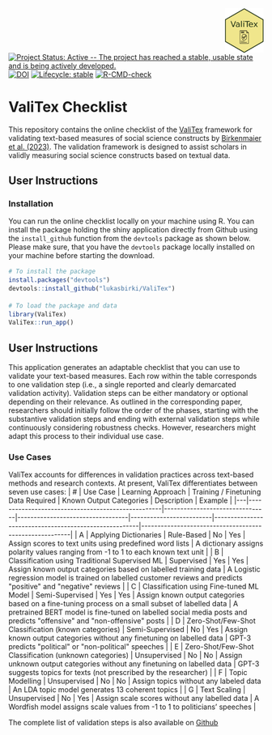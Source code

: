 <img src="inst/app/www/logo_valitex.png" align="right" width="15%" height="15%"/>

<!-- badges: start -->
[![Project Status: Active -- The project has reached a stable, usable
state and is being actively
developed.](http://www.repostatus.org/badges/latest/active.svg)](http://www.repostatus.org/#active)
[![DOI](https://zenodo.org/badge/634831162.svg)](https://zenodo.org/badge/latestdoi/634831162)
[![Lifecycle: stable](https://img.shields.io/badge/lifecycle-stable-brightgreen.svg)](https://www.tidyverse.org/lifecycle/#stable)
[![R-CMD-check](https://github.com/lukasbirki/ValiTex/actions/workflows/R-CMD-check.yaml/badge.svg)](https://github.com/lukasbirki/ValiTex/actions/workflows/R-CMD-check.yaml)
<!-- badges: end -->

# ValiTex Checklist

This repository contains the online checklist of the [ValiTex](https://lukasbirki.shinyapps.io/ValiTex/) framework for
validating text-based measures of social science constructs by
[Birkenmaier et al. (2023)](https://arxiv.org/abs/2307.02863). The validation framework is designed to assist scholars in validly measuring social science constructs based on textual data. 

## User Instructions

### Installation

You can run the online checklist locally on your machine using R.
You can install the package holding the shiny application directly from
Github using the `install_github` function from the `devtools` package
as shown below. Please make sure, that you have the `devtools` package
locally installed on your machine before starting the download.

``` r
# To install the package
install.packages("devtools")
devtools::install_github("lukasbirki/ValiTex")

# To load the package and data
library(ValiTex)
ValiTex::run_app()

```

## User Instructions

This application generates an adaptable checklist that you can use to
validate your text-based measures. Each row within the table corresponds
to one validation step (i.e., a single reported and clearly demarcated
validation activity). Validation steps can be either mandatory or
optional depending on their relevance. As outlined in the corresponding
paper, researchers should initially follow the order of the phases,
starting with the substantive validation steps and ending with external
validation steps while continuously considering robustness checks.
However, researchers might adapt this process to their individual use
case.
### Use Cases

ValiTex accounts for differences in validation practices across
text-based methods and research contexts. At present, ValiTex
differentiates between seven use cases:
| # | Use Case                                          | Learning Approach              | Training / Finetuning Data Required | Known Output Categories | Description                                           | Example                                                |
|---|---------------------------------------------------|--------------------------------|----------------------------------|-------------------------|-------------------------------------------------------|--------------------------------------------------------|
| A | Applying Dictionaries                             | Rule-Based                     | No                               | Yes                     | Assign scores to text units using predefined word lists | A dictionary assigns polarity values ranging from -1 to 1 to each known text unit |
| B | Classification using Traditional Supervised ML    | Supervised                     | Yes                              | Yes                     | Assign known output categories based on labelled training data | A Logistic regression model is trained on labelled customer reviews and predicts "positive" and "negative" reviews |
| C | Classification using Fine-tuned ML Model          | Semi-Supervised                | Yes                              | Yes                     | Assign known output categories based on a fine-tuning process on a small subset of labelled data | A pretrained BERT model is fine-tuned on labelled social media posts and predicts "offensive" and "non-offensive" posts |
| D | Zero-Shot/Few-Shot Classification (known categories) | Semi-Supervised             | No                               | Yes                     | Assign known output categories without any finetuning on labelled data | GPT-3 predicts "political" or "non-political" speeches |
| E | Zero-Shot/Few-Shot Classification (unknown categories) | Unsupervised               | No                               | No                      | Assign unknown output categories without any finetuning on labelled data | GPT-3 suggests topics for texts (not prescribed by the researcher) |
| F | Topic Modelling                                    | Unsupervised                  | No                               | No                      | Assign topics without any labeled data                 | An LDA topic model generates 13 coherent topics       |
| G | Text Scaling                                      | Unsupervised                  | No                               | Yes                     | Assign scale scores without any labelled data          | A Wordfish model assigns scale values from -1 to 1 to politicians’ speeches |


The complete list of validation steps is also available on
[Github](https://github.com/lukasbirki/ValiTex-Checklist/tree/main/data)
